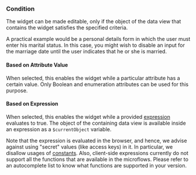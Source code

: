 ### Condition

The widget can be made editable, only if the object of the data view that contains the widget satisfies the specified criteria.

A practical example would be a personal details form in which the user must enter his marital status. In this case, you might wish to disable an input for the marriage date until the user indicates that he or she is married.

#### Based on Attribute Value

When selected, this enables the widget while a particular attribute has a certain value. Only Boolean and enumeration attributes can be used for this purpose.

#### Based on Expression

When selected, this enables the widget while a provided [expression](expressions) evaluates to true. The object of the containing data view is available inside an expression as a `$currentObject` variable.

Note that the expression is evaluated in the browser, and hence, we advise against using "secret" values (like access keys) in it. In particular, we disallow usages of [constants](constants). Also, client-side expressions currently do not support all the functions that are available in the microflows. Please refer to an autocomplete list to know what functions are supported in your version.
